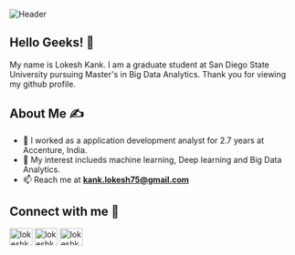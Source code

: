 
<!--
**lokesh75-kank/lokesh75-kank** is a ✨ _special_ ✨ repository because its `README.md` (this file) appears on your GitHub profile.

Here are some ideas to get you started:

- 🔭 I’m currently working on ...
- 🌱 I’m currently learning ...
- 👯 I’m looking to collaborate on ...
- 🤔 I’m looking for help with ...
- 💬 Ask me about ...
- 📫 How to reach me: ...
- 😄 Pronouns: ...
- ⚡ Fun fact: ...
-->
![Header](https://www.azquotes.com/picture-quotes/quote-sherlock-holmes-the-temptation-to-form-premature-theories-upon-insufficient-data-is-arthur-conan-doyle-56-57-31.jpg)

## Hello Geeks! &#128075;

My name is Lokesh Kank. I am a graduate student at San Diego State University pursuing Master's in Big Data Analytics. Thank you for viewing my github profile.

## About Me &#9997;
-  🔭 I worked as a application development analyst for 2.7 years at Accenture, India.
- 💬 My interest inclueds machine learning, Deep learning and Big Data Analytics.
-  📫 Reach me at **kank.lokesh75@gmail.com**

##  Connect with me &#129309;
<p align="left">
<a href="https://www.linkedin.com/in/lokesh-kank-158534191/" target="blank"><img align="center" src="https://raw.githubusercontent.com/rahuldkjain/github-profile-readme-generator/master/src/images/icons/Social/linked-in-alt.svg" alt="lokeshkank" height="30" width="40" /></a>
<a href="https://instagram.com/lokesh_kank" target="blank"><img align="center" src="https://raw.githubusercontent.com/rahuldkjain/github-profile-readme-generator/master/src/images/icons/Social/instagram.svg" alt="lokeshkank" height="30" width="40" /></a>
<a href="https://github.com/lokesh75-kank" target="blank"><img align="center" src="https://cdn.jsdelivr.net/npm/simple-icons@3.0.1/icons/github.svg" alt="lokeshkank" height="30" width="40" /></a>
